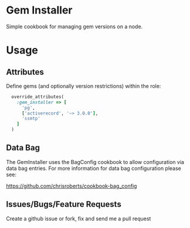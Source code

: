Gem Installer
=============

Simple cookbook for managing gem versions on a node.

Usage
=====

Attributes
----------

Define gems (and optionally version restrictions) within the role:

```ruby
  override_attributes(
    :gem_installer => [
      'pg',
      ['activerecord', '~> 3.0.0'],
      'ssmtp'
    ]
  )
```

Data Bag
--------

The GemInstaller uses the BagConfig cookbook to allow configuration
via data bag entries. For more information for data bag configuration
please see:

https://github.com/chrisroberts/cookbook-bag_config

Issues/Bugs/Feature Requests
----------------------------

Create a github issue or fork, fix and send me a pull request

